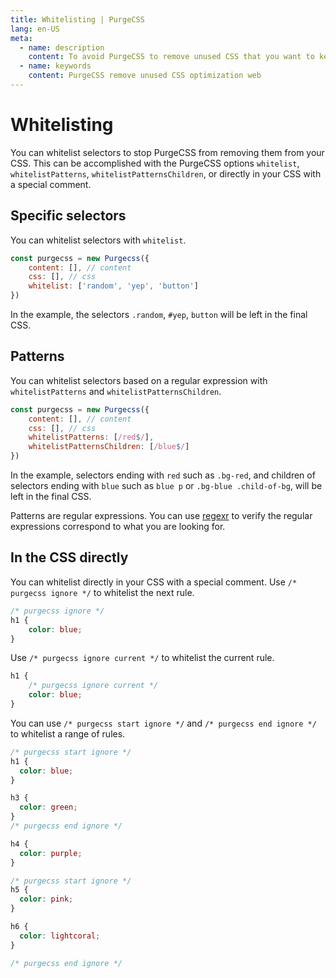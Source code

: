 ```yaml
---
title: Whitelisting | PurgeCSS
lang: en-US
meta:
  - name: description
    content: To avoid PurgeCSS to remove unused CSS that you want to keep, you can whitelist selectors.
  - name: keywords
    content: PurgeCSS remove unused CSS optimization web
---
```


# Whitelisting

You can whitelist selectors to stop PurgeCSS from removing them from your CSS. This can be accomplished with the PurgeCSS options `whitelist`, `whitelistPatterns`, `whitelistPatternsChildren`, or directly in your CSS with a special comment.

## Specific selectors

You can whitelist selectors with `whitelist`.

```javascript
const purgecss = new Purgecss({
    content: [], // content
    css: [], // css
    whitelist: ['random', 'yep', 'button']
})
```

In the example, the selectors `.random`, `#yep`, `button` will be left in the final CSS.

## Patterns

You can whitelist selectors based on a regular expression with `whitelistPatterns` and `whitelistPatternsChildren`.

```javascript
const purgecss = new Purgecss({
    content: [], // content
    css: [], // css
    whitelistPatterns: [/red$/],
    whitelistPatternsChildren: [/blue$/]
})
```

In the example, selectors ending with `red` such as `.bg-red`, and children of selectors ending with `blue` such as `blue p` or `.bg-blue .child-of-bg`, will be left in the final CSS.

Patterns are regular expressions. You can use [regexr](https://regexr.com) to verify the regular expressions correspond to what you are looking for.

## In the CSS directly

You can whitelist directly in your CSS with a special comment.
Use `/* purgecss ignore */` to whitelist the next rule.

```css
/* purgecss ignore */
h1 {
    color: blue;
}
```

Use `/* purgecss ignore current */` to whitelist the current rule.

```css
h1 {
    /* purgecss ignore current */
    color: blue;
}
```

You can use `/* purgecss start ignore */` and `/* purgecss end ignore */` to whitelist a range of rules.

```css
/* purgecss start ignore */
h1 {
  color: blue;
}

h3 {
  color: green;
}
/* purgecss end ignore */

h4 {
  color: purple;
}

/* purgecss start ignore */
h5 {
  color: pink;
}

h6 {
  color: lightcoral;
}

/* purgecss end ignore */
```

